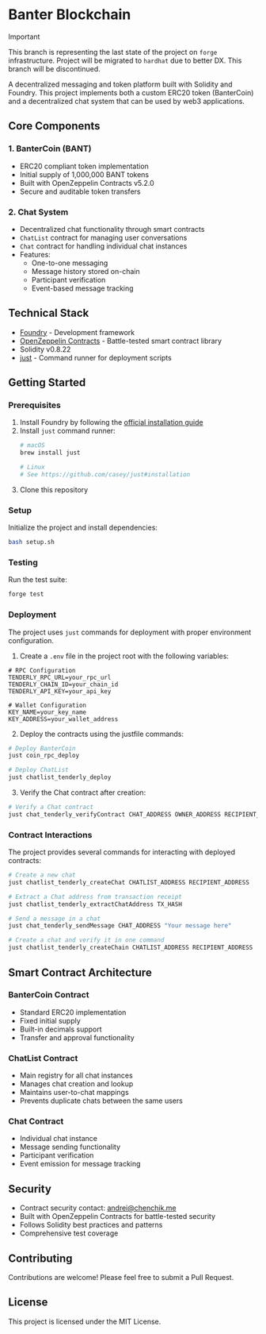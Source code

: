 # Banter Blockchain

> [!IMPORTANT]
> This branch is representing the last state of the project on `forge` infrastructure.
> Project will be migrated to `hardhat` due to better DX.
> This branch will be discontinued. 

A decentralized messaging and token platform built with Solidity and Foundry. This project implements both a custom ERC20 token (BanterCoin) and a decentralized chat system that can be used by web3 applications.

## Core Components

### 1. BanterCoin (BANT)
- ERC20 compliant token implementation
- Initial supply of 1,000,000 BANT tokens
- Built with OpenZeppelin Contracts v5.2.0
- Secure and auditable token transfers

### 2. Chat System
- Decentralized chat functionality through smart contracts
- `ChatList` contract for managing user conversations
- `Chat` contract for handling individual chat instances
- Features:
  - One-to-one messaging
  - Message history stored on-chain
  - Participant verification
  - Event-based message tracking

## Technical Stack

- [Foundry](https://book.getfoundry.sh/) - Development framework
- [OpenZeppelin Contracts](https://www.openzeppelin.com/contracts) - Battle-tested smart contract library
- Solidity v0.8.22
- [just](https://github.com/casey/just) - Command runner for deployment scripts

## Getting Started

### Prerequisites

1. Install Foundry by following the [official installation guide](https://book.getfoundry.sh/getting-started/installation)
2. Install `just` command runner:
   ```bash
   # macOS
   brew install just

   # Linux
   # See https://github.com/casey/just#installation
   ```
3. Clone this repository

### Setup

Initialize the project and install dependencies:

```bash
bash setup.sh
```

### Testing

Run the test suite:

```bash
forge test
```

### Deployment

The project uses `just` commands for deployment with proper environment configuration.

1. Create a `.env` file in the project root with the following variables:
```env
# RPC Configuration
TENDERLY_RPC_URL=your_rpc_url
TENDERLY_CHAIN_ID=your_chain_id
TENDERLY_API_KEY=your_api_key

# Wallet Configuration
KEY_NAME=your_key_name
KEY_ADDRESS=your_wallet_address
```

2. Deploy the contracts using the justfile commands:
```bash
# Deploy BanterCoin
just coin_rpc_deploy

# Deploy ChatList
just chatlist_tenderly_deploy
```

3. Verify the Chat contract after creation:
```bash
# Verify a Chat contract
just chat_tenderly_verifyContract CHAT_ADDRESS OWNER_ADDRESS RECIPIENT_ADDRESS
```

### Contract Interactions

The project provides several commands for interacting with deployed contracts:

```bash
# Create a new chat
just chatlist_tenderly_createChat CHATLIST_ADDRESS RECIPIENT_ADDRESS

# Extract a Chat address from transaction receipt
just chatlist_tenderly_extractChatAddress TX_HASH

# Send a message in a chat
just chat_tenderly_sendMessage CHAT_ADDRESS "Your message here"

# Create a chat and verify it in one command
just chatlist_tenderly_createChain CHATLIST_ADDRESS RECIPIENT_ADDRESS
```

## Smart Contract Architecture

### BanterCoin Contract
- Standard ERC20 implementation
- Fixed initial supply
- Built-in decimals support
- Transfer and approval functionality

### ChatList Contract
- Main registry for all chat instances
- Manages chat creation and lookup
- Maintains user-to-chat mappings
- Prevents duplicate chats between the same users

### Chat Contract
- Individual chat instance
- Message sending functionality
- Participant verification
- Event emission for message tracking

## Security

- Contract security contact: andrei@chenchik.me
- Built with OpenZeppelin Contracts for battle-tested security
- Follows Solidity best practices and patterns
- Comprehensive test coverage

## Contributing

Contributions are welcome! Please feel free to submit a Pull Request.

## License

This project is licensed under the MIT License.
